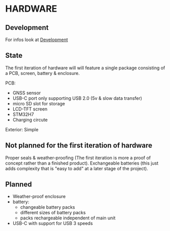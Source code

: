 
# HARDWARE

## Development
For infos look at [Development](./DEV.md)

## State
The first iteration of hardware will will feature a single package consisting of a PCB, screen, battery & enclosure.

PCB:
- GNSS sensor
- USB-C port only supporting USB 2.0 (5v & slow data transfer)
- micro SD slot for storage
- LCD-TFT screen
- STM32H7 
- Charging circute

Exterior:
Simple 

## Not planned for the first iteration of hardware 
Proper seals & weather-proofing (The first iteration is more a proof of concept rather than a finished product).
Exchangeable batteries (this just adds complexity that is "easy to add" at a later stage of the project).


## Planned
- Weather-proof enclosure
- battery:
  - changeable battery packs
  - different sizes of battery packs
  - packs rechargeable independent of main unit
- USB-C with support for USB 3 speeds
